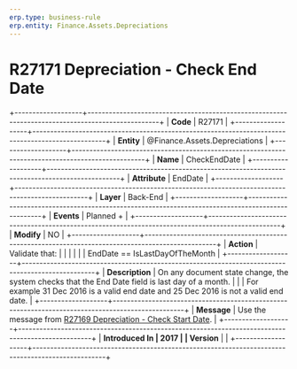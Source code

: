 ```yaml
---
erp.type: business-rule
erp.entity: Finance.Assets.Depreciations
---
```


# R27171 Depreciation - Check End Date
+-------------------+--------------------------------------------------------------------------------------------------+
| **Code**          | R27171                                                                                           |
+-------------------+--------------------------------------------------------------------------------------------------+
| **Entity**        | @Finance.Assets.Depreciations                                                                                     |
+-------------------+--------------------------------------------------------------------------------------------------+
| **Name**          | CheckEndDate                                                                                     |
+-------------------+--------------------------------------------------------------------------------------------------+
| **Attribute**     | EndDate                                                                                          |
+-------------------+--------------------------------------------------------------------------------------------------+
| **Layer**         | Back-End                                                                                         |
+-------------------+--------------------------------------------------------------------------------------------------+
| **Events**        | Planned +                                                                                        |
+-------------------+--------------------------------------------------------------------------------------------------+
| **Modify**        | NO                                                                                               |
+-------------------+--------------------------------------------------------------------------------------------------+
| **Action**        | Validate that:                                                                                   |
|                   |                                                                                                  |
|                   | EndDate == IsLastDayOfTheMonth                                                                   |
+-------------------+--------------------------------------------------------------------------------------------------+
| **Description**   | On any document state change, the system checks that the End Date field is last day of a month.  |
|                   | For example 31 Dec 2016 is a valid end date and 25 Dec 2016 is not a valid end date.             |
+-------------------+--------------------------------------------------------------------------------------------------+
| **Message**       | Use the message from [R27169 Depreciation - Check Start Date](R27169.md).                        |
+-------------------+--------------------------------------------------------------------------------------------------+
| **Introduced In   | 2017                                                                                             |
| Version**         |                                                                                                  |
+-------------------+--------------------------------------------------------------------------------------------------+

  

  

  
